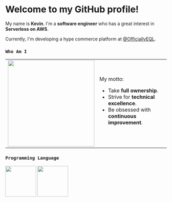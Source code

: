 # Welcome to my GitHub profile!

My name is **Kevin**. I'm a **software engineer** who has a great interest in **Serverless on AWS**.

Currently, I'm developing a hype commerce platform at [@OfficiallyEQL](https://eql.xyz/).

### `Who Am I`
<table align="center">
	<td>
		<img src="https://user-images.githubusercontent.com/43775190/129565174-fddaf369-5e6a-4ef6-b96d-c2939b981d93.gif" width="270px" />
	</td>
	<td>
		My motto:
		<ul>
			<li>Take <strong>full ownership</strong>.
			</li>
			<li>Strive for <strong>technical excellence</strong>.
			</li>
			<li>Be obsessed with <strong>continuous improvement</strong>.
			</li>
		</ul>
	</td>
</table>

### `Programming Language`
<img src="https://user-images.githubusercontent.com/43775190/160529904-8e728bfe-e10b-4771-bfc1-c151dc1dc253.png" height="96"> <img src="https://user-images.githubusercontent.com/43775190/173046045-4391d3c4-1024-4ad5-acea-b1a157d8647f.png" height="96">
